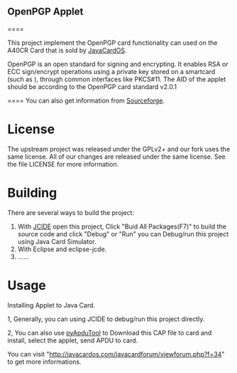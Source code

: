 ## OpenPGP Applet

====


This project implement the OpenPGP card functionality can used on the A40CR Card that is sold by [JavaCardOS](http://www.javacardos.com). 

OpenPGP is an open standard for signing and encrypting. It enables RSA or ECC sign/encrypt operations using a private key stored on a smartcard (such as ), through common interfaces like PKCS#11.
The AID of the applet should be according to the OpenPGP card standard v2.0.1 

====
You can also get information from [Sourceforge](https://sourceforge.net/projects/openpgp/).

License
===

The upstream project was released under the GPLv2+ and our fork uses
the same license.  All of our changes are released under the same
license.  See the file LICENSE for more information.


 Building
===

There are several ways to build the project:
1) With  [JCIDE](http://javacardos.com/javacardforum/viewtopic.php?f=26&t=43) open this project,  Click "Buid All Packages(F7)" to build the source code and click "Debug" or "Run" you can Debug/run this project using Java Card Simulator. 
2) With Eclipse and eclipse-jcde.
3) ......


Usage
===

Installing Applet to Java Card.

1, Generally, you can using JCIDE to debug/run this project directly.

2, You can also use [pyApduTool](http://javacardos.com/javacardforum/viewtopic.php?f=3&t=38) to Download this CAP file to card and install, select the applet, send APDU to card. 

You can visit "http://javacardos.com/javacardforum/viewforum.php?f=34" to get more informations.
